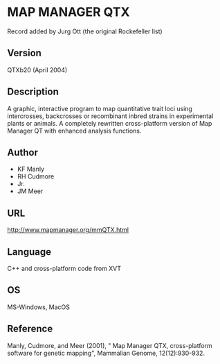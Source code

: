 # MAP MANAGER QTX
Record added by Jurg Ott (the original Rockefeller list)

## Version
QTXb20 (April 2004)

## Description
A graphic, interactive program to map quantitative trait loci using intercrosses, backcrosses or recombinant inbred strains in experimental plants or animals. A completely rewritten cross-platform version of Map Manager QT with enhanced analysis functions.

## Author
* KF Manly
* RH Cudmore
* Jr.
* JM Meer

## URL
http://www.mapmanager.org/mmQTX.html

## Language
C++ and cross-platform code from XVT

## OS
MS-Windows, MacOS

## Reference
Manly, Cudmore, and Meer (2001), " Map Manager QTX, cross-platform software for genetic mapping", Mammalian Genome, 12(12):930-932.